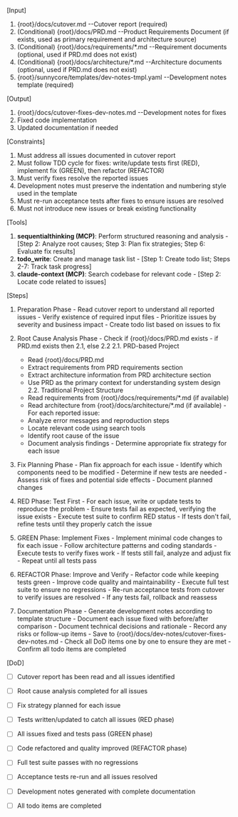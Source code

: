 [Input]
  1. {root}/docs/cutover.md --Cutover report (required)
  2. (Conditional) {root}/docs/PRD.md --Product Requirements Document (if exists, used as primary requirement and architecture source)
  3. (Conditional) {root}/docs/requirements/*.md --Requirement documents (optional, used if PRD.md does not exist)
  4. (Conditional) {root}/docs/architecture/*.md --Architecture documents (optional, used if PRD.md does not exist)
  5. {root}/sunnycore/templates/dev-notes-tmpl.yaml --Development notes template (required)

[Output]
  1. {root}/docs/cutover-fixes-dev-notes.md --Development notes for fixes
  2. Fixed code implementation
  3. Updated documentation if needed

[Constraints]
  1. Must address all issues documented in cutover report
  2. Must follow TDD cycle for fixes: write/update tests first (RED), implement fix (GREEN), then refactor (REFACTOR)
  3. Must verify fixes resolve the reported issues
  4. Development notes must preserve the indentation and numbering style used in the template
  5. Must re-run acceptance tests after fixes to ensure issues are resolved
  6. Must not introduce new issues or break existing functionality

[Tools]
  1. **sequentialthinking (MCP)**: Perform structured reasoning and analysis
    - [Step 2: Analyze root causes; Step 3: Plan fix strategies; Step 6: Evaluate fix results]
  2. **todo_write**: Create and manage task list
    - [Step 1: Create todo list; Steps 2-7: Track task progress]
  3. **claude-context (MCP)**: Search codebase for relevant code
    - [Step 2: Locate code related to issues]

[Steps]
  1. Preparation Phase
    - Read cutover report to understand all reported issues
    - Verify existence of required input files
    - Prioritize issues by severity and business impact
    - Create todo list based on issues to fix

  2. Root Cause Analysis Phase
    - Check if {root}/docs/PRD.md exists
    - if PRD.md exists then 2.1, else 2.2
      2.1. PRD-based Project
        - Read {root}/docs/PRD.md
        - Extract requirements from PRD requirements section
        - Extract architecture information from PRD architecture section
        - Use PRD as the primary context for understanding system design
      2.2. Traditional Project Structure
        - Read requirements from {root}/docs/requirements/*.md (if available)
        - Read architecture from {root}/docs/architecture/*.md (if available)
    - For each reported issue:
      * Analyze error messages and reproduction steps
      * Locate relevant code using search tools
      * Identify root cause of the issue
      * Document analysis findings
    - Determine appropriate fix strategy for each issue

  3. Fix Planning Phase
    - Plan fix approach for each issue
    - Identify which components need to be modified
    - Determine if new tests are needed
    - Assess risk of fixes and potential side effects
    - Document planned changes

  4. RED Phase: Test First
    - For each issue, write or update tests to reproduce the problem
    - Ensure tests fail as expected, verifying the issue exists
    - Execute test suite to confirm RED status
    - If tests don't fail, refine tests until they properly catch the issue

  5. GREEN Phase: Implement Fixes
    - Implement minimal code changes to fix each issue
    - Follow architecture patterns and coding standards
    - Execute tests to verify fixes work
    - If tests still fail, analyze and adjust fix
    - Repeat until all tests pass

  6. REFACTOR Phase: Improve and Verify
    - Refactor code while keeping tests green
    - Improve code quality and maintainability
    - Execute full test suite to ensure no regressions
    - Re-run acceptance tests from cutover to verify issues are resolved
    - If any tests fail, rollback and reassess

  7. Documentation Phase
    - Generate development notes according to template structure
    - Document each issue fixed with before/after comparison
    - Document technical decisions and rationale
    - Record any risks or follow-up items
    - Save to {root}/docs/dev-notes/cutover-fixes-dev-notes.md
    - Check all DoD items one by one to ensure they are met
    - Confirm all todo items are completed

[DoD]
  - [ ] Cutover report has been read and all issues identified
  - [ ] Root cause analysis completed for all issues
  - [ ] Fix strategy planned for each issue
  - [ ] Tests written/updated to catch all issues (RED phase)
  - [ ] All issues fixed and tests pass (GREEN phase)
  - [ ] Code refactored and quality improved (REFACTOR phase)
  - [ ] Full test suite passes with no regressions
  - [ ] Acceptance tests re-run and all issues resolved
  - [ ] Development notes generated with complete documentation
  - [ ] All todo items are completed

